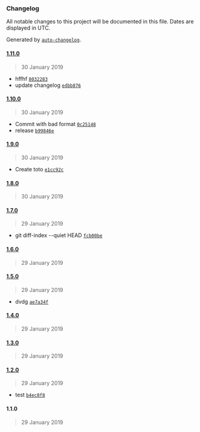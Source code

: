 ### Changelog

All notable changes to this project will be documented in this file. Dates are displayed in UTC.

Generated by [`auto-changelog`](https://github.com/CookPete/auto-changelog).

#### [1.11.0](https://github.com/jtassin/test_release/compare/1.10.0...1.11.0)

> 30 January 2019

- hffhf [`8032283`](https://github.com/jtassin/test_release/commit/8032283d4f1eb728470cb8ec6df0e86f6daa9604)
- update changelog [`edbb876`](https://github.com/jtassin/test_release/commit/edbb87637da3cfa2e06f28a353aed4c985a9a9a3)

#### [1.10.0](https://github.com/jtassin/test_release/compare/1.9.0...1.10.0)

> 30 January 2019

- Commit with bad format [`0c25148`](https://github.com/jtassin/test_release/commit/0c25148ccd19e1404f80681ac99fbaf26e6cb627)
- release [`b99846e`](https://github.com/jtassin/test_release/commit/b99846ea3ea03a3895a5952b714e626c2765f442)

#### [1.9.0](https://github.com/jtassin/test_release/compare/1.8.0...1.9.0)

> 30 January 2019

- Create toto [`e1cc92c`](https://github.com/jtassin/test_release/commit/e1cc92cba1884ec6680bb9854202a4d091964108)

#### [1.8.0](https://github.com/jtassin/test_release/compare/1.7.0...1.8.0)

> 30 January 2019

#### [1.7.0](https://github.com/jtassin/test_release/compare/1.6.0...1.7.0)

> 29 January 2019

- git diff-index --quiet HEAD [`fcb00be`](https://github.com/jtassin/test_release/commit/fcb00be63151c1c3a351a4955d1dc1ec4b3deab1)

#### [1.6.0](https://github.com/jtassin/test_release/compare/1.5.0...1.6.0)

> 29 January 2019

#### [1.5.0](https://github.com/jtassin/test_release/compare/1.4.0...1.5.0)

> 29 January 2019

- dvdg [`ae7a34f`](https://github.com/jtassin/test_release/commit/ae7a34fcd483700153154997c3d7605b33d9eaee)

#### [1.4.0](https://github.com/jtassin/test_release/compare/1.3.0...1.4.0)

> 29 January 2019

#### [1.3.0](https://github.com/jtassin/test_release/compare/1.2.0...1.3.0)

> 29 January 2019

#### [1.2.0](https://github.com/jtassin/test_release/compare/1.1.0...1.2.0)

> 29 January 2019

- test [`b4ec8f8`](https://github.com/jtassin/test_release/commit/b4ec8f8fe875684d1b4bf7a4f7aa7ffa0447b7b3)

#### 1.1.0

> 29 January 2019
